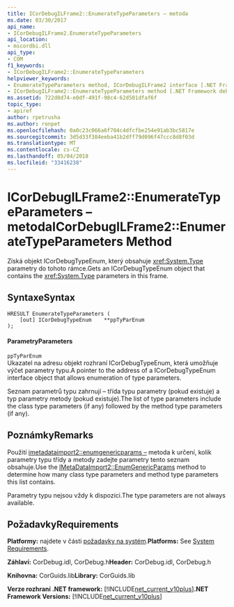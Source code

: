 ```yaml
---
title: ICorDebugILFrame2::EnumerateTypeParameters – metoda
ms.date: 03/30/2017
api_name:
- ICorDebugILFrame2.EnumerateTypeParameters
api_location:
- mscordbi.dll
api_type:
- COM
f1_keywords:
- ICorDebugILFrame2::EnumerateTypeParameters
helpviewer_keywords:
- EnumerateTypeParameters method, ICorDebugILFrame2 interface [.NET Framework debugging]
- ICorDebugILFrame2::EnumerateTypeParameters method [.NET Framework debugging]
ms.assetid: 722d0d74-e0df-491f-98c4-62d501dfaf6f
topic_type:
- apiref
author: rpetrusha
ms.author: ronpet
ms.openlocfilehash: 0a0c23c066a6f704c4dfcfbe254e91ab3bc5817e
ms.sourcegitcommit: 3d5d33f384eeba41b2dff79d096f47ccc8d8f03d
ms.translationtype: MT
ms.contentlocale: cs-CZ
ms.lasthandoff: 05/04/2018
ms.locfileid: "33416238"
---
```

# <a name="icordebugilframe2enumeratetypeparameters-method"></a><span data-ttu-id="02170-102">ICorDebugILFrame2::EnumerateTypeParameters – metoda</span><span class="sxs-lookup"><span data-stu-id="02170-102">ICorDebugILFrame2::EnumerateTypeParameters Method</span></span>
<span data-ttu-id="02170-103">Získá objekt ICorDebugTypeEnum, který obsahuje <xref:System.Type> parametry do tohoto rámce.</span><span class="sxs-lookup"><span data-stu-id="02170-103">Gets an ICorDebugTypeEnum object that contains the <xref:System.Type> parameters in this frame.</span></span>  
  
## <a name="syntax"></a><span data-ttu-id="02170-104">Syntaxe</span><span class="sxs-lookup"><span data-stu-id="02170-104">Syntax</span></span>  
  
```  
HRESULT EnumerateTypeParameters (  
    [out] ICorDebugTypeEnum    **ppTyParEnum  
);  
```  
  
#### <a name="parameters"></a><span data-ttu-id="02170-105">Parametry</span><span class="sxs-lookup"><span data-stu-id="02170-105">Parameters</span></span>  
 `ppTyParEnum`  
 <span data-ttu-id="02170-106">Ukazatel na adresu objekt rozhraní ICorDebugTypeEnum, která umožňuje výčet parametry typu.</span><span class="sxs-lookup"><span data-stu-id="02170-106">A pointer to the address of a ICorDebugTypeEnum interface object that allows enumeration of type parameters.</span></span>  
  
 <span data-ttu-id="02170-107">Seznam parametrů typu zahrnují – třída typu parametry (pokud existuje) a typ parametry metody (pokud existuje).</span><span class="sxs-lookup"><span data-stu-id="02170-107">The list of type parameters include the class type parameters (if any) followed by the method type parameters (if any).</span></span>  
  
## <a name="remarks"></a><span data-ttu-id="02170-108">Poznámky</span><span class="sxs-lookup"><span data-stu-id="02170-108">Remarks</span></span>  
 <span data-ttu-id="02170-109">Použití [imetadataimport2::enumgenericparams –](../../../../docs/framework/unmanaged-api/metadata/imetadataimport2-enumgenericparams-method.md) metoda k určení, kolik parametry typu třídy a metody zadejte parametry tento seznam obsahuje.</span><span class="sxs-lookup"><span data-stu-id="02170-109">Use the [IMetaDataImport2::EnumGenericParams](../../../../docs/framework/unmanaged-api/metadata/imetadataimport2-enumgenericparams-method.md) method to determine how many class type parameters and method type parameters this list contains.</span></span>  
  
 <span data-ttu-id="02170-110">Parametry typu nejsou vždy k dispozici.</span><span class="sxs-lookup"><span data-stu-id="02170-110">The type parameters are not always available.</span></span>  
  
## <a name="requirements"></a><span data-ttu-id="02170-111">Požadavky</span><span class="sxs-lookup"><span data-stu-id="02170-111">Requirements</span></span>  
 <span data-ttu-id="02170-112">**Platformy:** najdete v části [požadavky na systém](../../../../docs/framework/get-started/system-requirements.md).</span><span class="sxs-lookup"><span data-stu-id="02170-112">**Platforms:** See [System Requirements](../../../../docs/framework/get-started/system-requirements.md).</span></span>  
  
 <span data-ttu-id="02170-113">**Záhlaví:** CorDebug.idl, CorDebug.h</span><span class="sxs-lookup"><span data-stu-id="02170-113">**Header:** CorDebug.idl, CorDebug.h</span></span>  
  
 <span data-ttu-id="02170-114">**Knihovna:** CorGuids.lib</span><span class="sxs-lookup"><span data-stu-id="02170-114">**Library:** CorGuids.lib</span></span>  
  
 <span data-ttu-id="02170-115">**Verze rozhraní .NET framework:** [!INCLUDE[net_current_v10plus](../../../../includes/net-current-v10plus-md.md)]</span><span class="sxs-lookup"><span data-stu-id="02170-115">**.NET Framework Versions:** [!INCLUDE[net_current_v10plus](../../../../includes/net-current-v10plus-md.md)]</span></span>
